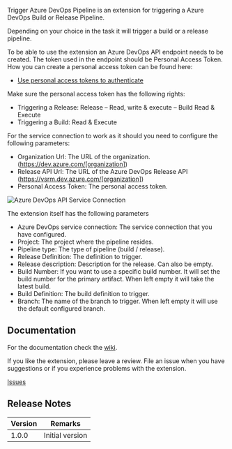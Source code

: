 Trigger Azure DevOps Pipeline is an extension for triggering a Azure DevOps Build or Release Pipeline.

Depending on your choice in the task it will trigger a build or a release pipeline.

To be able to use the extension an Azure DevOps API endpoint needs to be created. The token used in the endpoint should be Personal Access Token. How you can create a personal access token can be found here:

* [Use personal access tokens to authenticate](https://docs.microsoft.com/en-us/azure/devops/organizations/accounts/use-personal-access-tokens-to-authenticate?view=vsts)


Make sure the personal access token has the following rights:
* Triggering a Release: Release – Read, write & execute – Build Read & Execute
* Triggering a Build: Read & Execute

For the service connection to work as it should you need to configure the following parameters:

* Organization Url: The URL of the organization. (https://dev.azure.com/[organization])
* Release API Url: The URL of the Azure DevOps Release API (https://vsrm.dev.azure.com/[organization])
* Personal Access Token: The personal access token.

![Azure DevOps API Service Connection][serviceconnection]

The extension itself has the following parameters

* Azure DevOps service connection: The service connection that you have configured.
* Project: The project where the pipeline resides.
* Pipeline type: The type of pipeline (build / release).
* Release Definition: The definition to trigger.
* Release description: Description for the release. Can also be empty.
* Build Number: If you want to use a specific build number. It will set the build number for the primary artifact. When left empty it will take the latest build.
* Build Definition: The build definition to trigger.
* Branch: The name of the branch to trigger. When left empty it will use the default configured branch.

## Documentation

For the documentation check the [wiki](https://github.com/MaikvanderGaag/msft-extensions/wiki).

If you like the extension, please leave a review. File an issue when you have suggestions or if you experience problems with the extension.

[Issues](https://github.com/MaikvanderGaag/msft-extensions/issues)

## Release Notes

| Version | Remarks                             |  
|---------|-------------------------------------|
| 1.0.0   | Initial version                     |


[serviceconnection]: https://github.com/maikvandergaag/msft-extensions/raw/master/azuredevops/triggerpipeline/images/schreenshot-2.png "Service Connection"